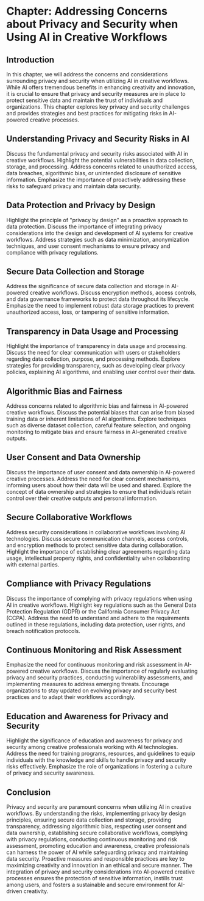 Chapter: Addressing Concerns about Privacy and Security when Using AI in Creative Workflows
===========================================================================================

Introduction
------------

In this chapter, we will address the concerns and considerations surrounding privacy and security when utilizing AI in creative workflows. While AI offers tremendous benefits in enhancing creativity and innovation, it is crucial to ensure that privacy and security measures are in place to protect sensitive data and maintain the trust of individuals and organizations. This chapter explores key privacy and security challenges and provides strategies and best practices for mitigating risks in AI-powered creative processes.

Understanding Privacy and Security Risks in AI
----------------------------------------------

Discuss the fundamental privacy and security risks associated with AI in creative workflows. Highlight the potential vulnerabilities in data collection, storage, and processing. Address concerns related to unauthorized access, data breaches, algorithmic bias, or unintended disclosure of sensitive information. Emphasize the importance of proactively addressing these risks to safeguard privacy and maintain data security.

Data Protection and Privacy by Design
-------------------------------------

Highlight the principle of "privacy by design" as a proactive approach to data protection. Discuss the importance of integrating privacy considerations into the design and development of AI systems for creative workflows. Address strategies such as data minimization, anonymization techniques, and user consent mechanisms to ensure privacy and compliance with privacy regulations.

Secure Data Collection and Storage
----------------------------------

Address the significance of secure data collection and storage in AI-powered creative workflows. Discuss encryption methods, access controls, and data governance frameworks to protect data throughout its lifecycle. Emphasize the need to implement robust data storage practices to prevent unauthorized access, loss, or tampering of sensitive information.

Transparency in Data Usage and Processing
-----------------------------------------

Highlight the importance of transparency in data usage and processing. Discuss the need for clear communication with users or stakeholders regarding data collection, purpose, and processing methods. Explore strategies for providing transparency, such as developing clear privacy policies, explaining AI algorithms, and enabling user control over their data.

Algorithmic Bias and Fairness
-----------------------------

Address concerns related to algorithmic bias and fairness in AI-powered creative workflows. Discuss the potential biases that can arise from biased training data or inherent limitations of AI algorithms. Explore techniques such as diverse dataset collection, careful feature selection, and ongoing monitoring to mitigate bias and ensure fairness in AI-generated creative outputs.

User Consent and Data Ownership
-------------------------------

Discuss the importance of user consent and data ownership in AI-powered creative processes. Address the need for clear consent mechanisms, informing users about how their data will be used and shared. Explore the concept of data ownership and strategies to ensure that individuals retain control over their creative outputs and personal information.

Secure Collaborative Workflows
------------------------------

Address security considerations in collaborative workflows involving AI technologies. Discuss secure communication channels, access controls, and encryption methods to protect sensitive data during collaboration. Highlight the importance of establishing clear agreements regarding data usage, intellectual property rights, and confidentiality when collaborating with external parties.

Compliance with Privacy Regulations
-----------------------------------

Discuss the importance of complying with privacy regulations when using AI in creative workflows. Highlight key regulations such as the General Data Protection Regulation (GDPR) or the California Consumer Privacy Act (CCPA). Address the need to understand and adhere to the requirements outlined in these regulations, including data protection, user rights, and breach notification protocols.

Continuous Monitoring and Risk Assessment
-----------------------------------------

Emphasize the need for continuous monitoring and risk assessment in AI-powered creative workflows. Discuss the importance of regularly evaluating privacy and security practices, conducting vulnerability assessments, and implementing measures to address emerging threats. Encourage organizations to stay updated on evolving privacy and security best practices and to adapt their workflows accordingly.

Education and Awareness for Privacy and Security
------------------------------------------------

Highlight the significance of education and awareness for privacy and security among creative professionals working with AI technologies. Address the need for training programs, resources, and guidelines to equip individuals with the knowledge and skills to handle privacy and security risks effectively. Emphasize the role of organizations in fostering a culture of privacy and security awareness.

Conclusion
----------

Privacy and security are paramount concerns when utilizing AI in creative workflows. By understanding the risks, implementing privacy by design principles, ensuring secure data collection and storage, providing transparency, addressing algorithmic bias, respecting user consent and data ownership, establishing secure collaborative workflows, complying with privacy regulations, conducting continuous monitoring and risk assessment, promoting education and awareness, creative professionals can harness the power of AI while safeguarding privacy and maintaining data security. Proactive measures and responsible practices are key to maximizing creativity and innovation in an ethical and secure manner. The integration of privacy and security considerations into AI-powered creative processes ensures the protection of sensitive information, instills trust among users, and fosters a sustainable and secure environment for AI-driven creativity.
